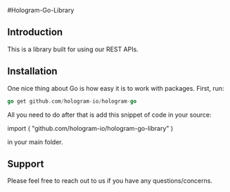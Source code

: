 #Hologram-Go-Library

## Introduction
This is a library built for using our REST APIs.


## Installation

One nice thing about Go is how easy it is to work with packages.
First, run:

```go
go get github.com/hologram-io/hologram-go
```

All you need to do after that is add this snippet of code in your source:

import (
	<your other imports go here>
	"github.com/hologram-io/hologram-go-library"
	<your other imports go here>
)

in your main folder.

## Support
Please feel free to reach out to us if you have any questions/concerns.
